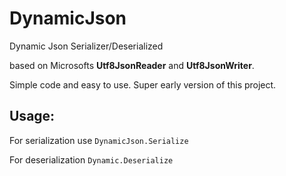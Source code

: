 # DynamicJson
Dynamic Json Serializer/Deserialized


based on Microsofts **Utf8JsonReader** and **Utf8JsonWriter**.

Simple code and easy to use. Super early version of this project. 

## Usage:


For serialization use
`
DynamicJson.Serialize
`

For deserialization
`
Dynamic.Deserialize
`
